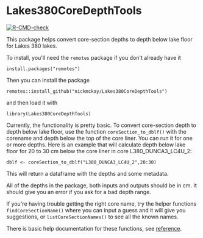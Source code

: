 # Lakes380CoreDepthTools

<!-- badges: start -->
[![R-CMD-check](https://github.com/nickmckay/Lakes380CoreDepthTools/workflows/R-CMD-check/badge.svg)](https://github.com/nickmckay/Lakes380CoreDepthTools/actions)
<!-- badges: end -->

This package helps convert core-section depths to depth below lake floor for Lakes 380 lakes. 

To install, you'll need the `remotes` package if you don't already have it

`install.packages("remotes")`

Then you can install the package

`remotes::install_github("nickmckay/Lakes380CoreDepthTools")`

and then load it with

`library(Lakes380CoreDepthTools)`

Currently, the functionality is pretty basic. To convert core-section depth to depth below lake floor, use the function `coreSection_to_dblf()` with the corename and depth below the top of the core liner. You can run it for one or more depths. Here is an example that will calculate depth below lake floor for 20 to 30 cm below the core liner in core L380_DUNCA3_LC4U_2:


`dblf <- coreSection_to_dblf("L380_DUNCA3_LC4U_2",20:30)`

This will return a dataframe with the depths and some metadata.

All of the depths in the package, both inputs and outputs should be in cm. It should give you an error if you ask for a bad depth range. 

If you're having trouble getting the right core name, try the helper functions `findCoreSectionName()` where you can input a guess and it will give you suggestions, or `listCoreSectionNames()` to see all the known names. 

There is basic help documentation for these functions, see [reference](https://nickmckay.github.io/Lakes380CoreDepthTools/reference/index.html). 



